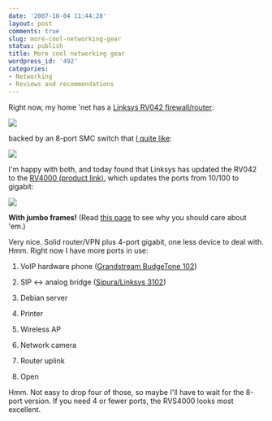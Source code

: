 ```yaml
---
date: '2007-10-04 11:44:28'
layout: post
comments: true
slug: more-cool-networking-gear
status: publish
title: More cool networking gear
wordpress_id: '492'
categories:
- Networking
- Reviews and recommendations
---
```


Right now, my home 'net has a [Linksys RV042 firewall/router](http://www.phfactor.net/wp/2007/06/06/eeenteresting/):


![](http://www.phfactor.net/wp-pics/linksysrv042.jpg)


backed by an 8-port SMC switch that [I quite like](http://www.phfactor.net/wp/2005/06/13/gigabit-ethernet-what-you-need/):


![](http://www.phfactor.net/wp-pics/smc80508t-wpa.jpg)


I'm happy with both, and today found that Linksys has updated the RV042 to the [RV4000 (product link)](http://www.linksys.com/servlet/Satellite?c=L_Product_C2&childpagename=US%2FLayout&cid=1150490915278&pagename=Linksys%2FCommon%2FVisitorWrapper&lid=1527822279B03), which updates the ports from 10/100 to gigabit:


[![](http://www.phfactor.net/wp-pics/rvs4000-wpa.jpg)](http://www.linksys.com/servlet/Satellite?c=L_Product_C2&childpagename=US%2FLayout&cid=1150490915278&pagename=Linksys%2FCommon%2FVisitorWrapper&lid=1527822279B03)


 **With jumbo frames!** (Read [this page](http://www.phfactor.net/wp/2005/06/13/gigabit-ethernet-what-you-need/) to see why you should care about 'em.)

Very nice. Solid router/VPN plus 4-port gigabit, one less device to deal with. Hmm. Right now I have more ports in use:



	
  1. VoIP hardware phone ([Grandstream BudgeTone 102](http://www.grandstream.com/bt101.html))

	
  2. SIP <-> analog bridge ([Sipura/Linksys 3102](http://www.phfactor.net/wp/2007/01/07/sipura-3102-asterisk-and-such/))

	
  3. Debian server

	
  4. Printer

	
  5. Wireless AP

	
  6. Network camera

	
  7. Router uplink

	
  8. Open


Hmm. Not easy to drop four of those, so maybe I'll have to wait for the 8-port version. If you need 4 or fewer ports, the RVS4000 looks most excellent.
